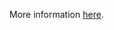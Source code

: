 More information [here](https://docs.prismacloud.io/en/enterprise-edition/policy-reference/aws-policies/aws-general-policies/ensure-that-secrets-manager-secret-is-encrypted-using-kms).
